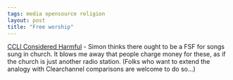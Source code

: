```yaml
---
tags: media opensource religion
layout: post
title: "Free worship"
---
```




<a href="http://blog.simon-cozens.org/blosxom.cgi/2003/Mar/17#6374">CCLI Considered Harmful</a> - Simon thinks there ought to be a FSF for songs sung in church. It blows me away that people charge money for these, as if the church is just another radio station. (Folks who want to extend the analogy with Clearchannel comparisons are welcome to do so...)


